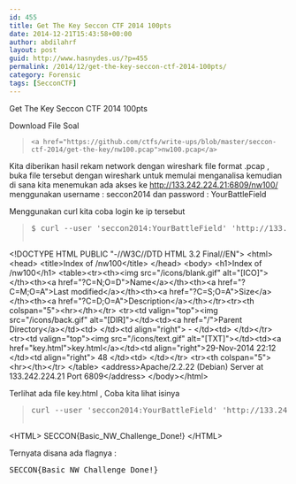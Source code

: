 ```yaml
---
id: 455
title: Get The Key Seccon CTF 2014 100pts
date: 2014-12-21T15:43:58+00:00
author: abdilahrf
layout: post
guid: http://www.hasnydes.us/?p=455
permalink: /2014/12/get-the-key-seccon-ctf-2014-100pts/
category: Forensic
tags: [SecconCTF]
---
```

Get The Key Seccon CTF 2014 100pts

Download File Soal

> `<a href="https://github.com/ctfs/write-ups/blob/master/seccon-ctf-2014/get-the-key/nw100.pcap">nw100.pcap</a>`

Kita diberikan hasil rekam network dengan wireshark file format .pcap , buka file tersebut dengan wireshark untuk memulai menganalisa kemudian di sana kita menemukan ada akses ke http://133.242.224.21:6809/nw100/ menggunakan username : seccon2014 dan password : YourBattleField

Menggunakan curl kita coba login ke ip tersebut

> <pre>$ curl --user <span class="pl-s1"><span class="pl-pds">'</span>seccon2014:YourBattleField<span class="pl-pds">'</span></span> <span class="pl-s1"><span class="pl-pds">'</span>http://133.242.224.21:6809/nw100/<span class="pl-pds">'</span><span class="pl-pds">'</span></span>
<span class="pl-s1">&lt;!DOCTYPE HTML PUBLIC "-//W3C//DTD HTML 3.2 Final//EN"&gt;</span>
<span class="pl-s1">&lt;html&gt;</span>
<span class="pl-s1"> &lt;head&gt;</span>
<span class="pl-s1">  &lt;title&gt;Index of /nw100&lt;/title&gt;</span>
<span class="pl-s1"> &lt;/head&gt;</span>
<span class="pl-s1"> &lt;body&gt;</span>
<span class="pl-s1">&lt;h1&gt;Index of /nw100&lt;/h1&gt;</span>
<span class="pl-s1">&lt;table&gt;&lt;tr&gt;&lt;th&gt;&lt;img src="/icons/blank.gif" alt="[ICO]"&gt;&lt;/th&gt;&lt;th&gt;&lt;a href="?C=N;O=D"&gt;Name&lt;/a&gt;&lt;/th&gt;&lt;th&gt;&lt;a href="?C=M;O=A"&gt;Last modified&lt;/a&gt;&lt;/th&gt;&lt;th&gt;&lt;a href="?C=S;O=A"&gt;Size&lt;/a&gt;&lt;/th&gt;&lt;th&gt;&lt;a href="?C=D;O=A"&gt;Description&lt;/a&gt;&lt;/th&gt;&lt;/tr&gt;&lt;tr&gt;&lt;th colspan="5"&gt;&lt;hr&gt;&lt;/th&gt;&lt;/tr&gt;</span>
<span class="pl-s1">&lt;tr&gt;&lt;td valign="top"&gt;&lt;img src="/icons/back.gif" alt="[DIR]"&gt;&lt;/td&gt;&lt;td&gt;&lt;a href="/"&gt;Parent Directory&lt;/a&gt;&lt;/td&gt;&lt;td&gt;&nbsp;&lt;/td&gt;&lt;td align="right"&gt;  - &lt;/td&gt;&lt;td&gt;&nbsp;&lt;/td&gt;&lt;/tr&gt;</span>
<span class="pl-s1">&lt;tr&gt;&lt;td valign="top"&gt;&lt;img src="/icons/text.gif" alt="[TXT]"&gt;&lt;/td&gt;&lt;td&gt;&lt;a href="key.html"&gt;key.html&lt;/a&gt;&lt;/td&gt;&lt;td align="right"&gt;29-Nov-2014 22:12  &lt;/td&gt;&lt;td align="right"&gt; 48 &lt;/td&gt;&lt;td&gt;&nbsp;&lt;/td&gt;&lt;/tr&gt;</span>
<span class="pl-s1">&lt;tr&gt;&lt;th colspan="5"&gt;&lt;hr&gt;&lt;/th&gt;&lt;/tr&gt;</span>
<span class="pl-s1">&lt;/table&gt;</span>
<span class="pl-s1">&lt;address&gt;Apache/2.2.22 (Debian) Server at 133.242.224.21 Port 6809&lt;/address&gt;</span>
<span class="pl-s1">&lt;/body&gt;&lt;/html&gt;</span></pre>

Terlihat ada file key.html , Coba kita lihat isinya

> <pre>curl --user <span class="pl-s1"><span class="pl-pds">'</span>seccon2014:YourBattleField<span class="pl-pds">'</span></span> <span class="pl-s1"><span class="pl-pds">'</span>http://133.242.224.21:6809/nw100/key.html<span class="pl-pds">'</span></span>
<span class="pl-k">&lt;</span>HTML<span class="pl-k">&gt;</span>
SECCON{Basic_NW_Challenge_Done<span class="pl-k">!</span>}
<span class="pl-k">&lt;</span>/HTML<span class="pl-k">&gt;</span></pre>

Ternyata disana ada flagnya :

<pre>SECCON{Basic_NW_Challenge_Done<span class="pl-k">!</span>}</pre>